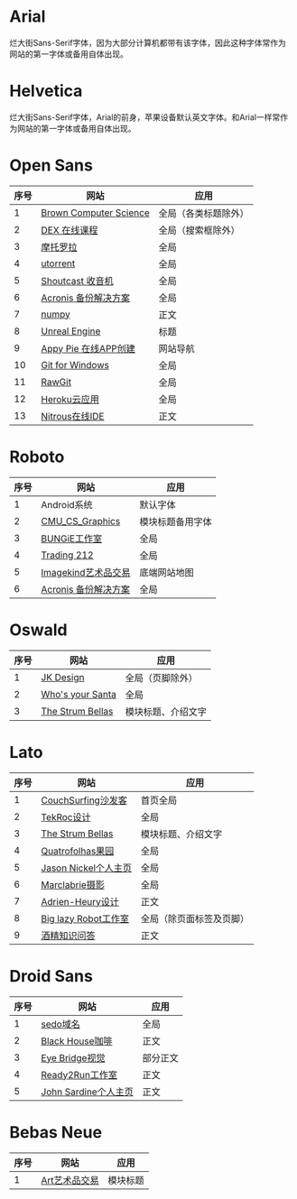 # Arial

烂大街Sans-Serif字体，因为大部分计算机都带有该字体，因此这种字体常作为网站的第一字体或备用自体出现。

# Helvetica

烂大街Sans-Serif字体，Arial的前身，苹果设备默认英文字体。和Arial一样常作为网站的第一字体或备用自体出现。


# Open Sans
序号  |  网站  | 应用
------------- | ------------- | -------------
1  | [Brown Computer Science](http://cs.brown.edu/)  | 全局（各类标题除外）
2  | [DEX 在线课程](https://www.edx.org/)  | 全局（搜索框除外）
3  | [摩托罗拉](http://www.motorola.com/)  | 全局
4  | [utorrent](http://www.utorrent.com/)  | 全局
5  | [Shoutcast 收音机](http://www.shoutcast.com/)  | 全局
6  | [Acronis 备份解决方案](http://www.acronis.com/)  | 全局
7  | [numpy](w.numpy.org)  | 正文
8  | [Unreal Engine](https://www.unrealengine.com)  | 标题
9  | [Appy Pie 在线APP创建](http://www.appypie.com/)  | 网站导航
10 | [Git for Windows](http://msysgit.github.io/)  | 全局
11 | [RawGit](https://rawgit.com/)  | 全局
12 | [Heroku云应用](https://www.heroku.com/)  | 全局
13 | [Nitrous在线IDE](https://pro.nitrous.io/)  | 正文


# Roboto
序号  |  网站  | 应用
------------- | ------------- | -------------
1  | Android系统  | 默认字体
2  | [CMU_CS_Graphics](http://graphics.cs.cmu.edu/)  | 模块标题备用字体
3  | [BUNGiE工作室](https://www.bungie.net/)  | 全局
4  | [Trading 212](http://www.trading212.com/)  | 全局
5  | [Imagekind艺术品交易](http://imagekind.com/)  | 底端网站地图
6  | [Acronis 备份解决方案](http://www.acronis.com/)  | 全局


# Oswald
序号  |  网站  | 应用
------------- | ------------- | -------------
1  | [JK Design](http://www.jkdesign.com/)  | 全局（页脚除外）
2  | [Who's your Santa](http://whosyoursanta.ca/)  | 全局
3  | [The Strum Bellas](http://www.thestrumbellas.ca/)  | 模块标题、介绍文字


# Lato
序号  |  网站  | 应用
------------- | ------------- | -------------
1  | [CouchSurfing沙发客](https://www.couchsurfing.com/)  | 首页全局
2  | [TekRoc设计](http://tekroc.com/)  | 全局
3  | [The Strum Bellas](http://www.thestrumbellas.ca/)  | 模块标题、介绍文字
4  | [Quatrofolhas果园](http://quatrofolhas.pt/)  | 全局
5  | [Jason Nickel个人主页](http://jasonnickel.de/)  | 全局
6  | [Marclabrie摄影](http://www.marclabrie.com/)  | 全局
7  | [Adrien-Heury设计](http://adrien-heury.net/)  | 正文
8  | [Big lazy Robot工作室](http://biglazyrobot.com/)  | 全局（除页面标签及页脚）
9  | [酒精知识问答](http://alkopedia.dareville.com/)  | 正文

# Droid Sans
序号  |  网站  | 应用
------------- | ------------- | -------------
1  | [sedo域名](https://sedo.com/)  | 全局
2  | [Black House咖啡](http://giftcard.blackhouse.uk.com/card/purchase)  | 正文
3  | [Eye Bridge视觉](http://www.eyebridge.com.au/)  | 部分正文
4  | [Ready2Run工作室](http://www.ready2run.ro/)  | 正文
5  | [John Sardine个人主页](http://johnsardine.com/)  | 正文

# Bebas Neue
序号  |  网站  | 应用
------------- | ------------- | -------------
1  | [Art艺术品交易](http://eu.art.com/)  | 模块标题

